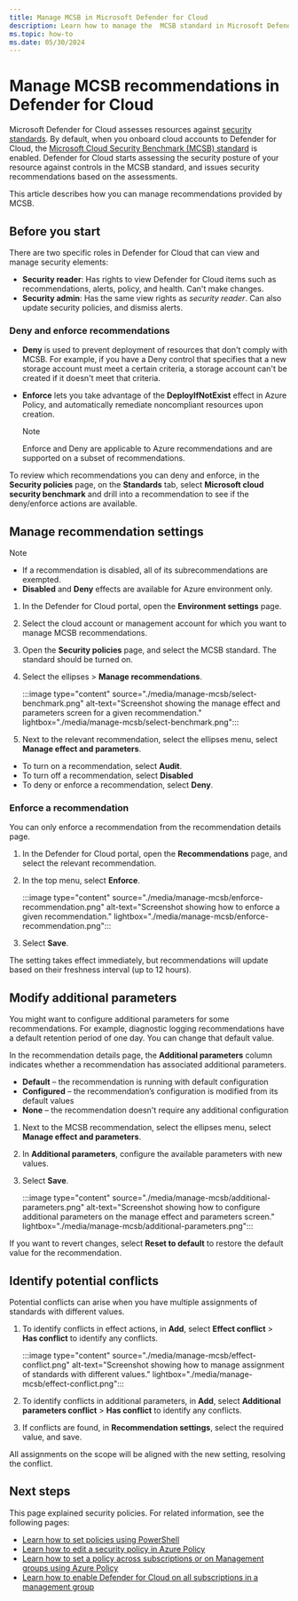 ```yaml
---
title: Manage MCSB in Microsoft Defender for Cloud
description: Learn how to manage the  MCSB standard in Microsoft Defender for Cloud
ms.topic: how-to
ms.date: 05/30/2024
---
```


# Manage MCSB recommendations in Defender for Cloud

Microsoft Defender for Cloud assesses resources against [security standards](security-policy-concept.md). By default, when you onboard cloud accounts to Defender for Cloud, the [Microsoft Cloud Security Benchmark (MCSB) standard](concept-regulatory-compliance.md) is enabled. Defender for Cloud starts assessing the security posture of your resource against controls in the MCSB standard, and issues security recommendations based on the assessments.

This article describes how you can manage recommendations provided by MCSB.

## Before you start

 There are two specific roles in Defender for Cloud that can view and manage security elements:

- **Security reader**: Has rights to view Defender for Cloud items such as recommendations, alerts, policy, and health. Can't make changes.
- **Security admin**: Has the same view rights as *security reader*. Can also update security policies, and dismiss alerts.

### Deny and enforce recommendations

- **Deny** is used to prevent deployment of resources that don't comply with MCSB. For example, if you have a Deny control that specifies that a new storage account must meet a certain criteria, a storage account can't be created if it doesn't meet that criteria.

- **Enforce** lets you take advantage of the **DeployIfNotExist** effect in Azure Policy, and automatically remediate noncompliant resources upon creation.

    > [!NOTE]
    > Enforce and Deny are applicable to Azure recommendations and are supported on a subset of recommendations.

To review which recommendations you can deny and enforce, in the **Security policies** page, on the **Standards** tab, select **Microsoft cloud security benchmark** and drill into a recommendation to see if the deny/enforce actions are available.

## Manage recommendation settings

> [!NOTE]
> - If a recommendation is disabled, all of its subrecommendations are exempted.
> - **Disabled** and **Deny** effects are available for Azure environment only.

1. In the Defender for Cloud portal, open the **Environment settings** page.

1. Select the cloud account or management account for which you want to manage MCSB recommendations.

1. Open the **Security policies** page, and select the MCSB standard. The standard should be turned on.

1. Select the ellipses > **Manage recommendations**.

     :::image type="content" source="./media/manage-mcsb/select-benchmark.png" alt-text="Screenshot showing the manage effect and parameters screen for a given recommendation." lightbox="./media/manage-mcsb/select-benchmark.png":::

1. Next to the relevant recommendation, select the ellipses menu, select **Manage effect and parameters**.

- To turn on a recommendation, select **Audit**.
- To turn off a recommendation, select **Disabled**
- To deny or enforce a recommendation, select **Deny**.

### Enforce a recommendation

You can only enforce a recommendation from the recommendation details page.

1. In the Defender for Cloud portal, open the **Recommendations** page, and select the relevant recommendation.
1. In the top menu, select **Enforce**.

    :::image type="content" source="./media/manage-mcsb/enforce-recommendation.png" alt-text="Screenshot showing how to enforce a given recommendation." lightbox="./media/manage-mcsb/enforce-recommendation.png":::

1. Select **Save**.

The setting takes effect immediately, but recommendations will update based on their freshness interval (up to 12 hours).

## Modify additional parameters

You might want to configure additional parameters for some recommendations. For example, diagnostic logging recommendations have a default retention period of one day. You can change that default value.

In the recommendation details page, the **Additional parameters** column indicates whether a recommendation has associated additional parameters.

- **Default** – the recommendation is running with default configuration
- **Configured** – the recommendation’s configuration is modified from its default values
- **None** – the recommendation doesn't require any additional configuration

1. Next to the MCSB recommendation, select the ellipses menu, select **Manage effect and parameters**.

1. In **Additional parameters**, configure the available parameters with new values.

1. Select **Save**.

    :::image type="content" source="./media/manage-mcsb/additional-parameters.png" alt-text="Screenshot showing how to configure additional parameters on the manage effect and parameters screen." lightbox="./media/manage-mcsb/additional-parameters.png":::

If you want to revert changes, select **Reset to default** to restore the default value for the recommendation.

## Identify potential conflicts

Potential conflicts can arise when you have multiple assignments of standards with different values.

1. To identify conflicts in effect actions, in **Add**, select **Effect conflict** > **Has conflict** to identify any conflicts.

    :::image type="content" source="./media/manage-mcsb/effect-conflict.png" alt-text="Screenshot showing how to manage assignment of standards with different values." lightbox="./media/manage-mcsb/effect-conflict.png":::

1. To identify conflicts in additional parameters, in **Add**, select **Additional parameters conflict** > **Has conflict** to identify any conflicts.
1. If conflicts are found, in **Recommendation settings**, select the required value, and save.

All assignments on the scope will be aligned with the new setting, resolving the conflict.

## Next steps

This page explained security policies. For related information, see the following pages:

- [Learn how to set policies using PowerShell](/azure/governance/policy/assign-policy-powershell)
- [Learn how to edit a security policy in Azure Policy](/azure/governance/policy/tutorials/create-and-manage)
- [Learn how to set a policy across subscriptions or on Management groups using Azure Policy](/azure/governance/policy/overview)
- [Learn how to enable Defender for Cloud on all subscriptions in a management group](onboard-management-group.md)
